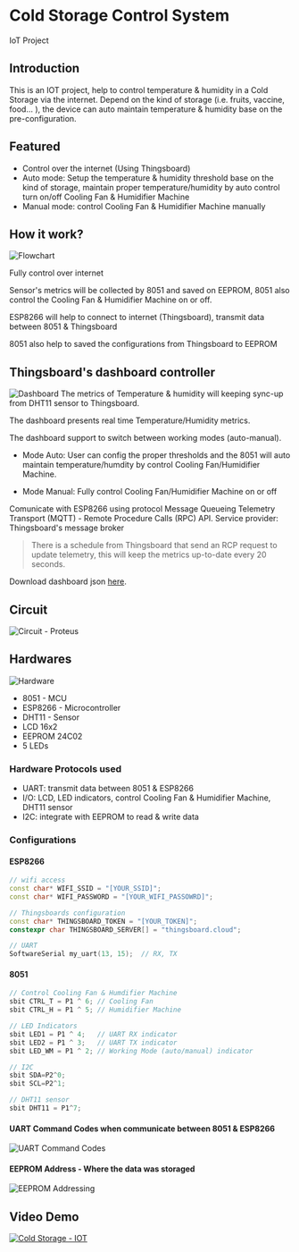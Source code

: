 # Cold Storage Control System
IoT Project

## Introduction
This is an IOT project, help to control temperature & humidity in a Cold Storage via the internet. Depend on the kind of storage (i.e. fruits, vaccine, food... ), the device can auto maintain temperature & humidity base on the pre-configuration.

## Featured
- Control over the internet (Using Thingsboard)
- Auto mode: Setup the temperature & humidity threshold base on the kind of storage, maintain proper temperature/humidity by auto control turn on/off Cooling Fan & Humidifier Machine
- Manual mode: control Cooling Fan & Humidifier Machine manually

## How it work?
![Flowchart](./docs/000.jpg)

Fully control over internet

Sensor's metrics will be collected by 8051 and saved on EEPROM, 8051 also control the Cooling Fan & Humidifier Machine on or off.

ESP8266 will help to connect to internet (Thingsboard), transmit data between 8051 & Thingsboard

8051 also help to saved the configurations from Thingsboard to EEPROM

## Thingsboard's dashboard controller
![Dashboard](./docs/003.png)
The metrics of Temperature & humidity will keeping sync-up from DHT11 sensor to Thingsboard.

The dashboard presents real time Temperature/Humidity metrics.

The dashboard support to switch between working modes (auto-manual).

- Mode Auto: User can config the proper thresholds and the 8051 will auto maintain temperature/humdity by control Cooling Fan/Humidifier Machine.

- Mode Manual: Fully control Cooling Fan/Humidifier Machine on or off

Comunicate with ESP8266 using protocol Message Queueing Telemetry Transport (MQTT) - Remote Procedure Calls (RPC) API. Service provider: Thingsboard's message broker

> There is a schedule from Thingsboard that send an RCP request to update telemetry, this will keep the metrics up-to-date every 20 seconds.

Download dashboard json [here](./esp8266/cold_storage_management.json).


## Circuit
![Circuit - Proteus](./docs/001.png)

## Hardwares
![Hardware](./docs/004.JPG)
- 8051 - MCU
- ESP8266 - Microcontroller
- DHT11 - Sensor
- LCD 16x2
- EEPROM 24C02
- 5 LEDs

### Hardware Protocols used
- UART: transmit data between 8051 & ESP8266
- I/O: LCD, LED indicators, control Cooling Fan & Humidifier Machine, DHT11 sensor
- I2C: integrate with EEPROM to read & write data

### Configurations
#### ESP8266
```ino
// wifi access
const char* WIFI_SSID = "[YOUR_SSID]";
const char* WIFI_PASSWORD = "[YOUR_WIFI_PASSOWRD]";

// Thingsboards configuration
const char* THINGSBOARD_TOKEN = "[YOUR_TOKEN]";
constexpr char THINGSBOARD_SERVER[] = "thingsboard.cloud";

// UART
SoftwareSerial my_uart(13, 15);  // RX, TX
```

#### 8051
```cpp
// Control Cooling Fan & Humdifier Machine
sbit CTRL_T = P1 ^ 6; // Cooling Fan
sbit CTRL_H = P1 ^ 5; // Humidifier Machine

// LED Indicators
sbit LED1 = P1 ^ 4;   // UART RX indicator
sbit LED2 = P1 ^ 3;   // UART TX indicator
sbit LED_WM = P1 ^ 2; // Working Mode (auto/manual) indicator

// I2C
sbit SDA=P2^0;
sbit SCL=P2^1;

// DHT11 sensor
sbit DHT11 = P1^7;
```

#### UART Command Codes when communicate between 8051 & ESP8266
![UART Command Codes](./docs/005.png)

#### EEPROM Address - Where the data was storaged
![EEPROM Addressing](./docs/006.png)

## Video Demo
[![Cold Storage - IOT](https://img.youtube.com/vi/pO4Ov4dsSpQ/0.jpg)](https://www.youtube.com/watch?v=pO4Ov4dsSpQ)
